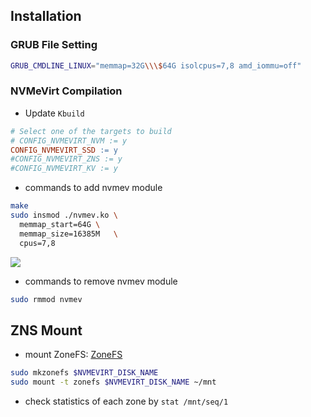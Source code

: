 ## Installation
### GRUB File Setting
```sh
GRUB_CMDLINE_LINUX="memmap=32G\\\$64G isolcpus=7,8 amd_iommu=off"
```

### NVMeVirt Compilation
- Update `Kbuild`
```makefile
# Select one of the targets to build
# CONFIG_NVMEVIRT_NVM := y
CONFIG_NVMEVIRT_SSD := y
#CONFIG_NVMEVIRT_ZNS := y
#CONFIG_NVMEVIRT_KV := y
```
- commands to add nvmev module
```sh
make
sudo insmod ./nvmev.ko \
  memmap_start=64G \
  memmap_size=16385M   \
  cpus=7,8 
```
![](Screenshot%202024-06-03%20at%201.27.24%E2%80%AFPM.png)<!-- {"width":453} -->
- commands to remove nvmev module
```sh
sudo rmmod nvmev
```

## ZNS Mount
- mount ZoneFS: [ZoneFS](https://zonedstorage.io/docs/filesystems/zonefs)
```sh
sudo mkzonefs $NVMEVIRT_DISK_NAME
sudo mount -t zonefs $NVMEVIRT_DISK_NAME ~/mnt
```
- check statistics of each zone by  `stat /mnt/seq/1`

